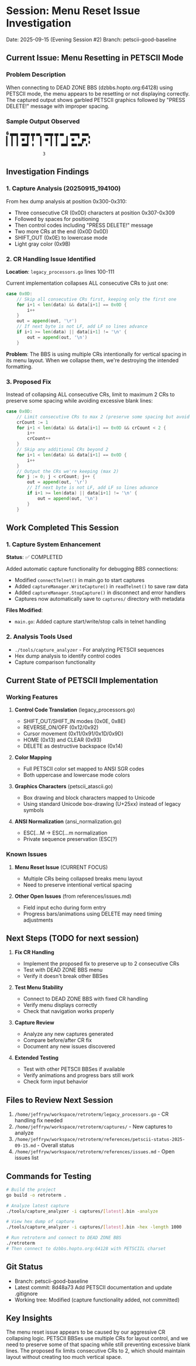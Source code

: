 # Session: Menu Reset Issue Investigation
Date: 2025-09-15 (Evening Session #2)
Branch: petscii-good-baseline

## Current Issue: Menu Resetting in PETSCII Mode

### Problem Description
When connecting to DEAD ZONE BBS (dzbbs.hopto.org:64128) using PETSCII mode, the menu appears to be resetting or not displaying correctly. The captured output shows garbled PETSCII graphics followed by "PRESS DELETE!" message with improper spacing.

### Sample Output Observed
```
�▗▄▄▖▗▄▄▄▗▄▗▄ ▗▄▄▄▗▄▗▄  ▗▄▄▄ ▄▄▖
▌ ▌ ▌ ▄ ▌ ▌  ▌ ▄ ▌ ▌   ▌ ▄ ▝ ▄▖▝
▌ ▌ ▌ ▄▄▌ ▖  ▌   ▌ ▌ ▄▄▌ ▄▄▗▄▘▗▝

              3
```

## Investigation Findings

### 1. Capture Analysis (20250915_194100)
From hex dump analysis at position 0x300-0x310:
- Three consecutive CR (0x0D) characters at position 0x307-0x309
- Followed by spaces for positioning
- Then control codes including "PRESS DELETE!" message
- Two more CRs at the end (0x0D 0x0D)
- SHIFT_OUT (0x0E) to lowercase mode
- Light gray color (0x9B)

### 2. CR Handling Issue Identified
**Location**: `legacy_processors.go` lines 100-111

Current implementation collapses ALL consecutive CRs to just one:
```go
case 0x0D:
    // Skip all consecutive CRs first, keeping only the first one
    for i+1 < len(data) && data[i+1] == 0x0D {
        i++
    }
    out = append(out, '\r')
    // If next byte is not LF, add LF so lines advance
    if i+1 >= len(data) || data[i+1] != '\n' {
        out = append(out, '\n')
    }
```

**Problem**: The BBS is using multiple CRs intentionally for vertical spacing in its menu layout. When we collapse them, we're destroying the intended formatting.

### 3. Proposed Fix
Instead of collapsing ALL consecutive CRs, limit to maximum 2 CRs to preserve some spacing while avoiding excessive blank lines:

```go
case 0x0D:
    // Limit consecutive CRs to max 2 (preserve some spacing but avoid excessive blanks)
    crCount := 1
    for i+1 < len(data) && data[i+1] == 0x0D && crCount < 2 {
        i++
        crCount++
    }
    // Skip any additional CRs beyond 2
    for i+1 < len(data) && data[i+1] == 0x0D {
        i++
    }
    // Output the CRs we're keeping (max 2)
    for j := 0; j < crCount; j++ {
        out = append(out, '\r')
        // If next byte is not LF, add LF so lines advance
        if i+1 >= len(data) || data[i+1] != '\n' {
            out = append(out, '\n')
        }
    }
```

## Work Completed This Session

### 1. Capture System Enhancement
**Status**: ✅ COMPLETED

Added automatic capture functionality for debugging BBS connections:
- Modified `connectTelnet()` in main.go to start captures
- Added `captureManager.WriteCapture()` in `readTelnet()` to save raw data
- Added `captureManager.StopCapture()` in disconnect and error handlers
- Captures now automatically save to `captures/` directory with metadata

**Files Modified**:
- `main.go`: Added capture start/write/stop calls in telnet handling

### 2. Analysis Tools Used
- `./tools/capture_analyzer` - For analyzing PETSCII sequences
- Hex dump analysis to identify control codes
- Capture comparison functionality

## Current State of PETSCII Implementation

### Working Features
1. **Control Code Translation** (legacy_processors.go)
   - SHIFT_OUT/SHIFT_IN modes (0x0E, 0x8E)
   - REVERSE_ON/OFF (0x12/0x92)
   - Cursor movement (0x11/0x91/0x1D/0x9D)
   - HOME (0x13) and CLEAR (0x93)
   - DELETE as destructive backspace (0x14)

2. **Color Mapping**
   - Full PETSCII color set mapped to ANSI SGR codes
   - Both uppercase and lowercase mode colors

3. **Graphics Characters** (petscii_atascii.go)
   - Box drawing and block characters mapped to Unicode
   - Using standard Unicode box-drawing (U+25xx) instead of legacy symbols

4. **ANSI Normalization** (ansi_normalization.go)
   - ESC[...M → ESC[...m normalization
   - Private sequence preservation (ESC[?)

### Known Issues
1. **Menu Reset Issue** (CURRENT FOCUS)
   - Multiple CRs being collapsed breaks menu layout
   - Need to preserve intentional vertical spacing

2. **Other Open Issues** (from references/issues.md)
   - Field input echo during form entry
   - Progress bars/animations using DELETE may need timing adjustments

## Next Steps (TODO for next session)

1. **Fix CR Handling**
   - Implement the proposed fix to preserve up to 2 consecutive CRs
   - Test with DEAD ZONE BBS menu
   - Verify it doesn't break other BBSes

2. **Test Menu Stability**
   - Connect to DEAD ZONE BBS with fixed CR handling
   - Verify menu displays correctly
   - Check that navigation works properly

3. **Capture Review**
   - Analyze any new captures generated
   - Compare before/after CR fix
   - Document any new issues discovered

4. **Extended Testing**
   - Test with other PETSCII BBSes if available
   - Verify animations and progress bars still work
   - Check form input behavior

## Files to Review Next Session

1. `/home/jeffryw/workspace/retroterm/legacy_processors.go` - CR handling fix needed
2. `/home/jeffryw/workspace/retroterm/captures/` - New captures to analyze
3. `/home/jeffryw/workspace/retroterm/references/petscii-status-2025-09-15.md` - Overall status
4. `/home/jeffryw/workspace/retroterm/references/issues.md` - Open issues list

## Commands for Testing

```bash
# Build the project
go build -o retroterm .

# Analyze latest capture
./tools/capture_analyzer -i captures/[latest].bin -analyze

# View hex dump of capture
./tools/capture_analyzer -i captures/[latest].bin -hex -length 1000

# Run retroterm and connect to DEAD ZONE BBS
./retroterm
# Then connect to dzbbs.hopto.org:64128 with PETSCIIL charset
```

## Git Status
- Branch: petscii-good-baseline
- Latest commit: 8d48a73 Add PETSCII documentation and update .gitignore
- Working tree: Modified (capture functionality added, not committed)

## Key Insights
The menu reset issue appears to be caused by our aggressive CR collapsing logic. PETSCII BBSes use multiple CRs for layout control, and we need to preserve some of that spacing while still preventing excessive blank lines. The proposed fix limits consecutive CRs to 2, which should maintain layout without creating too much vertical space.